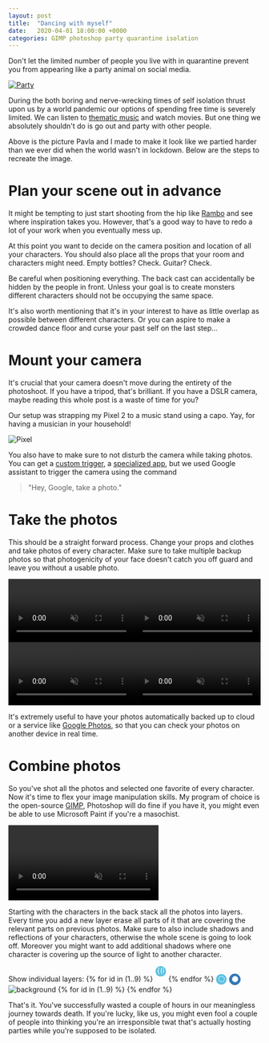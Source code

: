 ```yaml
---
layout: post
title:  "Dancing with myself"
date:   2020-04-01 18:00:00 +0000
categories: GIMP photoshop party quarantine isolation
---
```


Don't let the limited number of people you live with in quarantine prevent you from appearing like a party animal on social media.

<a href="{% link /assets/quarantine_party/party.jpg %}"><picture>
	<source srcset="{% link /assets/quarantine_party/party_small.webp %}"/>
	<img src="{% link /assets/quarantine_party/party_small.jpg %}" alt="Party"/>
</picture></a>

During the both boring and nerve-wrecking times of self isolation thrust upon us by a world pandemic our options of spending free time is severely limited. We can listen to [thematic music][playlist] and watch movies. But one thing we absolutely shouldn't do is go out and party with other people.

Above is the picture Pavla and I made to make it look like we partied harder than we ever did when the world wasn't in lockdown. Below are the steps to recreate the image.

[playlist]: https://music.youtube.com/playlist?list=PLpkaJOXe4OxFX6OEOaID0nJvKM2v3ffFK
[pandemic-movie]: https://www.imdb.com/title/tt3774802/

# Plan your scene out in advance

It might be tempting to just start shooting from the hip like [Rambo][rambo] and see where inspiration takes you. However, that's a good way to have to redo a lot of your work when you eventually mess up.

[rambo]: https://giphy.com/gifs/animated-rambo-gifmania-ql2lUYvISjpaE/fullscreen

At this point you want to decide on the camera position and location of all your characters. You should also place all the props that your room and characters might need. Empty bottles? Check. Guitar? Check.

Be careful when positioning everything. The back cast can accidentally be hidden by the people in front. Unless your goal is to create monsters different characters should not be occupying the same space. 

It's also worth mentioning that it's in your interest to have as little overlap as possible between different characters. Or you can aspire to make a crowded dance floor and curse your past self on the last step...

# Mount your camera

It's crucial that your camera doesn't move during the entirety of the photoshoot. If you have a tripod, that's brilliant. If you have a DSLR camera, maybe reading this whole post is a waste of time for you?

Our setup was strapping my Pixel 2 to a music stand using a capo. Yay, for having a musician in your household!

<picture>
	<source srcset="{% link /assets/quarantine_party/pixel.webp %}"/>
	<img src="{% link /assets/quarantine_party/pixel.jpg %}" alt="Pixel"/>
</picture>

You also have to make sure to not disturb the camera while taking photos. You can get a [custom trigger][remote], a [specialized app][timer-app], but we used Google assistant to trigger the camera using the command

> "Hey, Google, take a photo."

[remote]: https://www.amazon.co.uk/dp/B07515QVG6
[timer-app]: https://play.google.com/store/apps/details?id=com.vlysov.auto.selfie.camera&hl=en

# Take the photos

This should be a straight forward process. Change your props and clothes and take photos of every character. Make sure to take multiple backup photos so that photogenicity of your face doesn't catch you off guard and leave you without a usable photo.

<style>
	.photos {display:flex; flex-wrap: wrap;}
	.photos > video {width:50%;display: inline-block;}
</style>
<div class="photos">
<video muted="" autoplay="" loop="">
	<source src="{% link /assets/quarantine_party/guitar.mp4 %}"/>
</video>
<video muted="" autoplay="" loop="">
	<source src="{% link /assets/quarantine_party/groupie.mp4 %}"/>
</video>
<video muted="" autoplay="" loop="">
	<source src="{% link /assets/quarantine_party/drinker.mp4 %}"/>
</video>
<video muted="" autoplay="" loop="">
	<source src="{% link /assets/quarantine_party/dancers.mp4 %}"/>
</video>
</div>


It's extremely useful to have your photos automatically backed up to cloud or a service like [Google Photos](https://photos.google.com), so that you can check your photos on another device in real time.

# Combine photos

So you've shot all the photos and selected one favorite of every character. Now it's time to flex your image manipulation skills. My program of choice is the open-source [GIMP][gimp], Photoshop will do fine if you have it, you might even be able to use Microsoft Paint if you're a masochist. 

[gimp]: https://gimp.org

<video muted="" autoplay="" loop="">
	<source src="{% link /assets/quarantine_party/making_of.mp4 %}"/>
</video>

Starting with the characters in the back stack all the photos into layers. Every time you add a new layer erase all parts of it that are covering the relevant parts on previous photos. Make sure to also include shadows and reflections of your characters, otherwise the whole scene is going to look off. Moreover you might want to add additional shadows where one character is covering up the source of light to another character.

<div id="toggleLayers">
	Show individual layers:
	{% for id in (1..9) %}
		<input type="checkbox" value="{{id}}" id="layer{{id}}" onchange="showhide(event)"><label for="layer{{id}}">{{id}}</label>
	{% endfor %}
	<label onclick="hideAll()" title='Hide all'>⚪</label>
	<input type="checkbox" checked/>
	<label onclick="showAll()" title='Show all'>⚫</label>
</div>

<div id="display">
	<img src="{% link /assets/quarantine_party/layers/bg.png %}" style="z-index: -1; position: relative;" alt="background">
	{% for id in (1..9) %}
	<picture id="img-layer-{{id}}" style="display: none;">
		<source srcset="/assets/quarantine_party/layers/{{id}}.webp"/>
		<img src="/assets/quarantine_party/layers/{{id}}.png" alt="Image layer {{id}}"/>
	</picture>
    {% endfor %}

</div>

That's it. You've successfully wasted a couple of hours in our meaningless journey towards death. If you're lucky, like us, you might even fool a couple of people into thinking you're an irresponsible twat that's actually hosting parties while you're supposed to be isolated.

<script>
	function showhide(event) {
		console.log(event);
		console.log(event.target.value, event.target.checked);
		let img = document.getElementById("img-layer-"+event.target.value);
		console.log(img);
		if (event.target.checked) {
			img.style.display = "initial";
		} else {
			img.style.display = "none";
		}
	}
	function showAll() {
		for (let i = 1; i <= 9; i++) {
			let inp = document.getElementById('layer' + i);
			if (!inp.checked) inp.click();
		}
	}
	function hideAll() {
		for (let i = 1; i <= 9; i++) {
			let inp = document.getElementById('layer' + i);
			if (inp.checked) inp.click();
		}
	}
</script>
<style>
	#display {
		width: 100%;
		position: relative;
	}
	#display img, #display picture {
		position: absolute;
		top: 0;
		left: 0;
		right: 0;
		bottom: 0;
	}
	#toggleLayers input {
		display: none;
	}
	#toggleLayers input:checked + label {
	    background-color: #337ab7;
	    border-color: #2e6da4;
	}
	#toggleLayers label {
	    background-color: #5bc0de;
	    border-color: #46b8da;
	    color: white;
		cursor: pointer;
		display: inline-block;
		border-radius: 1em;
		border: 1px solid;
		width: 1.5em;
		height: 1.5em;
		text-align: center;
	}
</style>